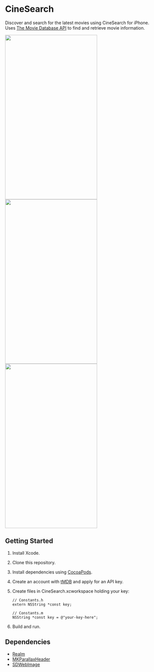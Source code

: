 # CineSearch
Discover and search for the latest movies using CineSearch for iPhone. Uses [The Movie Database API](https://www.themoviedb.org/documentation/api) to find and retrieve movie information.


<img src="https://user-images.githubusercontent.com/17148467/29744425-3aa34c90-8a59-11e7-9c47-7236eb340d80.png" height="534" width="300">
<img src="https://cloud.githubusercontent.com/assets/17148467/21996055/428353b8-dbdd-11e6-8e3a-1ea1865884b6.png" height="534" width="300">
<img src="https://cloud.githubusercontent.com/assets/17148467/21996054/4281c926-dbdd-11e6-9bf8-0570c55885b8.png" height="534" width="300">

## Getting Started
1. Install Xcode.

2. Clone this repository.

3. Install dependencies using [CocoaPods](https://github.com/CocoaPods/CocoaPods).

4. Create an account with [tMDB](https://www.themoviedb.org/account/signup?language=en) and apply for an API key.

5. Create files in CineSearch.xcworkspace holding your key:

    ```objc
    // Constants.h
    extern NSString *const key;

    // Constants.m
    NSString *const key = @"your-key-here";
    ```

6. Build and run.

## Dependencies
- [Realm](https://github.com/realm/realm-cocoa)
- [MKParallaxHeader](https://github.com/maxep/MXParallaxHeader)
- [SDWebImage](https://github.com/rs/SDWebImage)
